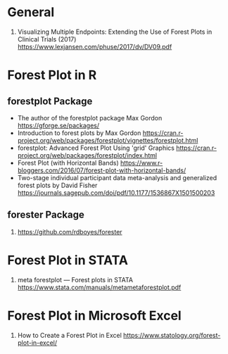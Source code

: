 # General
1) Visualizing Multiple Endpoints: Extending the Use of Forest Plots in Clinical Trials (2017) https://www.lexjansen.com/phuse/2017/dv/DV09.pdf

# Forest Plot in R
## forestplot Package
- The author of the forestplot package Max Gordon https://gforge.se/packages/
- Introduction to forest plots by Max Gordon https://cran.r-project.org/web/packages/forestplot/vignettes/forestplot.html
- forestplot: Advanced Forest Plot Using 'grid' Graphics https://cran.r-project.org/web/packages/forestplot/index.html
- Forest Plot (with Horizontal Bands) https://www.r-bloggers.com/2016/07/forest-plot-with-horizontal-bands/
- Two-stage individual participant data meta-analysis and generalized forest plots by David Fisher https://journals.sagepub.com/doi/pdf/10.1177/1536867X1501500203

## forester Package
1) https://github.com/rdboyes/forester

# Forest Plot in STATA
1) meta forestplot — Forest plots in STATA https://www.stata.com/manuals/metametaforestplot.pdf

# Forest Plot in Microsoft Excel
1) How to Create a Forest Plot in Excel https://www.statology.org/forest-plot-in-excel/






